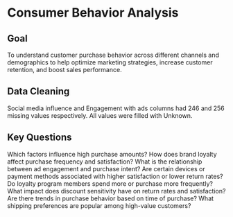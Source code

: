 # Consumer Behavior Analysis
## Goal
To understand customer purchase behavior across different channels and demographics to help optimize marketing strategies, increase customer retention, and boost sales performance.
## Data Cleaning
Social media influence and Engagement with ads columns had 246 and 256 missing values respectively. All values were filled with Unknown.

## Key Questions
Which factors influence high purchase amounts?
How does brand loyalty affect purchase frequency and satisfaction?
What is the relationship between ad engagement and purchase intent?
Are certain devices or payment methods associated with higher satisfaction or lower return rates?
Do loyalty program members spend more or purchase more frequently?
What impact does discount sensitivity have on return rates and satisfaction?
Are there trends in purchase behavior based on time of purchase?
What shipping preferences are popular among high-value customers?
